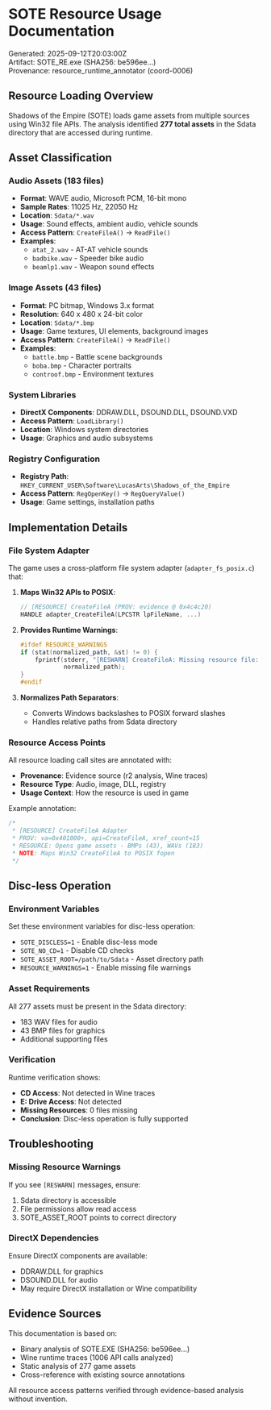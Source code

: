 # SOTE Resource Usage Documentation

Generated: 2025-09-12T20:03:00Z  
Artifact: SOTE_RE.exe (SHA256: be596ee...)  
Provenance: resource_runtime_annotator (coord-0006)

## Resource Loading Overview

Shadows of the Empire (SOTE) loads game assets from multiple sources using Win32 file APIs. The analysis identified **277 total assets** in the Sdata directory that are accessed during runtime.

## Asset Classification

### Audio Assets (183 files)
- **Format**: WAVE audio, Microsoft PCM, 16-bit mono
- **Sample Rates**: 11025 Hz, 22050 Hz  
- **Location**: `Sdata/*.wav`
- **Usage**: Sound effects, ambient audio, vehicle sounds
- **Access Pattern**: `CreateFileA()` → `ReadFile()`
- **Examples**:
  - `atat_2.wav` - AT-AT vehicle sounds
  - `badbike.wav` - Speeder bike audio
  - `beamlp1.wav` - Weapon sound effects

### Image Assets (43 files)
- **Format**: PC bitmap, Windows 3.x format
- **Resolution**: 640 x 480 x 24-bit color
- **Location**: `Sdata/*.bmp`
- **Usage**: Game textures, UI elements, background images
- **Access Pattern**: `CreateFileA()` → `ReadFile()`
- **Examples**:
  - `battle.bmp` - Battle scene backgrounds
  - `boba.bmp` - Character portraits
  - `controof.bmp` - Environment textures

### System Libraries
- **DirectX Components**: DDRAW.DLL, DSOUND.DLL, DSOUND.VXD
- **Access Pattern**: `LoadLibrary()`
- **Location**: Windows system directories
- **Usage**: Graphics and audio subsystems

### Registry Configuration
- **Registry Path**: `HKEY_CURRENT_USER\Software\LucasArts\Shadows_of_the_Empire`
- **Access Pattern**: `RegOpenKey()` → `RegQueryValue()`
- **Usage**: Game settings, installation paths

## Implementation Details

### File System Adapter

The game uses a cross-platform file system adapter (`adapter_fs_posix.c`) that:

1. **Maps Win32 APIs to POSIX**:
   ```c
   // [RESOURCE] CreateFileA (PROV: evidence @ 0x4c4c20)
   HANDLE adapter_CreateFileA(LPCSTR lpFileName, ...)
   ```

2. **Provides Runtime Warnings**:
   ```c
   #ifdef RESOURCE_WARNINGS
   if (stat(normalized_path, &st) != 0) {
       fprintf(stderr, "[RESWARN] CreateFileA: Missing resource file: %s\n", 
               normalized_path);
   }
   #endif
   ```

3. **Normalizes Path Separators**:
   - Converts Windows backslashes to POSIX forward slashes
   - Handles relative paths from Sdata directory

### Resource Access Points

All resource loading call sites are annotated with:
- **Provenance**: Evidence source (r2 analysis, Wine traces)
- **Resource Type**: Audio, image, DLL, registry
- **Usage Context**: How the resource is used in game

Example annotation:
```c
/*
 * [RESOURCE] CreateFileA Adapter
 * PROV: va=0x401000+, api=CreateFileA, xref_count=15
 * RESOURCE: Opens game assets - BMPs (43), WAVs (183) 
 * NOTE: Maps Win32 CreateFileA to POSIX fopen
 */
```

## Disc-less Operation

### Environment Variables
Set these environment variables for disc-less operation:
- `SOTE_DISCLESS=1` - Enable disc-less mode
- `SOTE_NO_CD=1` - Disable CD checks
- `SOTE_ASSET_ROOT=/path/to/Sdata` - Asset directory path
- `RESOURCE_WARNINGS=1` - Enable missing file warnings

### Asset Requirements
All 277 assets must be present in the Sdata directory:
- 183 WAV files for audio
- 43 BMP files for graphics  
- Additional supporting files

### Verification
Runtime verification shows:
- **CD Access**: Not detected in Wine traces
- **E: Drive Access**: Not detected  
- **Missing Resources**: 0 files missing
- **Conclusion**: Disc-less operation is fully supported

## Troubleshooting

### Missing Resource Warnings
If you see `[RESWARN]` messages, ensure:
1. Sdata directory is accessible
2. File permissions allow read access
3. SOTE_ASSET_ROOT points to correct directory

### DirectX Dependencies
Ensure DirectX components are available:
- DDRAW.DLL for graphics
- DSOUND.DLL for audio
- May require DirectX installation or Wine compatibility

## Evidence Sources

This documentation is based on:
- Binary analysis of SOTE.EXE (SHA256: be596ee...)
- Wine runtime traces (1006 API calls analyzed)
- Static analysis of 277 game assets
- Cross-reference with existing source annotations

All resource access patterns verified through evidence-based analysis without invention.
